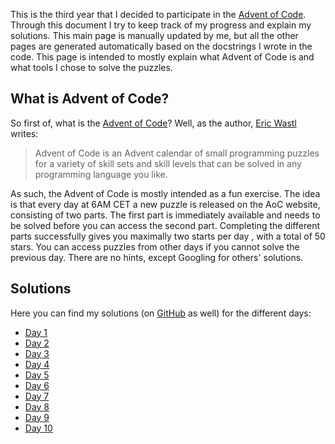 This is the third year that I decided to participate in the [Advent of Code](https://adventofcode.com/). Through this
document I try to keep track of my progress and explain my solutions. This main page is manually updated by me, but all
the other pages are generated automatically based on the docstrings I wrote in the code. This page is intended to mostly
explain what Advent of Code is and what tools I chose to solve the puzzles.

## What is Advent of Code?
So first of, what is the [Advent of Code](https://adventofcode.com/)? Well, as the author, [Eric Wastl](http://was.tl/)
writes:

>Advent of Code is an Advent calendar of small programming puzzles for a variety of skill sets and skill levels that can be solved in any programming language you like.

As such, the Advent of Code is mostly intended as a fun exercise. The idea is that every day at 6AM CET a new puzzle
is released on the AoC website, consisting of two parts. The first part is immediately available and needs to be solved
before you can access the second part. Completing the different parts successfully gives you maximally two starts per day
, with a total of 50 stars. You can access puzzles from other days if you cannot solve the previous day. There are no
hints, except Googling for others' solutions.

## Solutions
Here you can find my solutions (on [GitHub](https://github.com/GeertLitjens/advent-of-code-2022) as well) for the different days:

* [Day 1](./days/day1.md)
* [Day 2](./days/day2.md)
* [Day 3](./days/day3.md)
* [Day 4](./days/day4.md)
* [Day 5](./days/day5.md)
* [Day 6](./days/day6.md)
* [Day 7](./days/day7.md)
* [Day 8](./days/day8.md)
* [Day 9](./days/day9.md)
* [Day 10](./days/day10.md)
